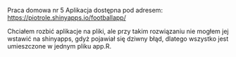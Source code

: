 Praca domowa nr 5
Aplikacja dostępna pod adresem: https://piotrole.shinyapps.io/footballapp/

Chciałem rozbić aplikacje na pliki, ale przy takim rozwiązaniu nie mogłem jej wstawić na shinyapps, gdyż pojawiał się dziwny błąd,
dlatego wszystko jest umieszczone w jednym pliku app.R.
